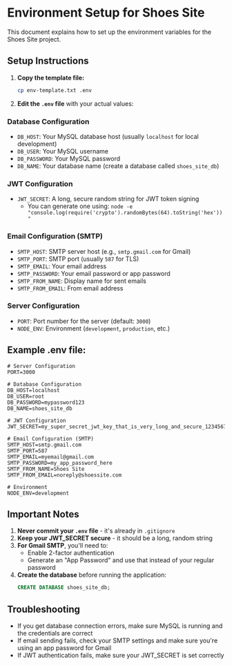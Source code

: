 # Environment Setup for Shoes Site

This document explains how to set up the environment variables for the Shoes Site project.

## Setup Instructions

1. **Copy the template file:**
   ```bash
   cp env-template.txt .env
   ```

2. **Edit the `.env` file** with your actual values:

### Database Configuration
- `DB_HOST`: Your MySQL database host (usually `localhost` for local development)
- `DB_USER`: Your MySQL username
- `DB_PASSWORD`: Your MySQL password
- `DB_NAME`: Your database name (create a database called `shoes_site_db`)

### JWT Configuration
- `JWT_SECRET`: A long, secure random string for JWT token signing
  - You can generate one using: `node -e "console.log(require('crypto').randomBytes(64).toString('hex'))"`

### Email Configuration (SMTP)
- `SMTP_HOST`: SMTP server host (e.g., `smtp.gmail.com` for Gmail)
- `SMTP_PORT`: SMTP port (usually `587` for TLS)
- `SMTP_EMAIL`: Your email address
- `SMTP_PASSWORD`: Your email password or app password
- `SMTP_FROM_NAME`: Display name for sent emails
- `SMTP_FROM_EMAIL`: From email address

### Server Configuration
- `PORT`: Port number for the server (default: `3000`)
- `NODE_ENV`: Environment (`development`, `production`, etc.)

## Example .env file:
```env
# Server Configuration
PORT=3000

# Database Configuration
DB_HOST=localhost
DB_USER=root
DB_PASSWORD=mypassword123
DB_NAME=shoes_site_db

# JWT Configuration
JWT_SECRET=my_super_secret_jwt_key_that_is_very_long_and_secure_123456789

# Email Configuration (SMTP)
SMTP_HOST=smtp.gmail.com
SMTP_PORT=587
SMTP_EMAIL=myemail@gmail.com
SMTP_PASSWORD=my_app_password_here
SMTP_FROM_NAME=Shoes Site
SMTP_FROM_EMAIL=noreply@shoessite.com

# Environment
NODE_ENV=development
```

## Important Notes

1. **Never commit your `.env` file** - it's already in `.gitignore`
2. **Keep your JWT_SECRET secure** - it should be a long, random string
3. **For Gmail SMTP**, you'll need to:
   - Enable 2-factor authentication
   - Generate an "App Password" and use that instead of your regular password
4. **Create the database** before running the application:
   ```sql
   CREATE DATABASE shoes_site_db;
   ```

## Troubleshooting

- If you get database connection errors, make sure MySQL is running and the credentials are correct
- If email sending fails, check your SMTP settings and make sure you're using an app password for Gmail
- If JWT authentication fails, make sure your JWT_SECRET is set correctly 